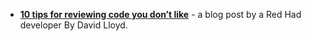 <panel header="{{ icon_resource }} Resources" expanded>

* [**10 tips for reviewing code you don’t like**](https://developers.redhat.com/blog/2019/07/08/10-tips-for-reviewing-code-you-dont-like/) - a blog post by a Red Had developer By David Lloyd.

</panel>